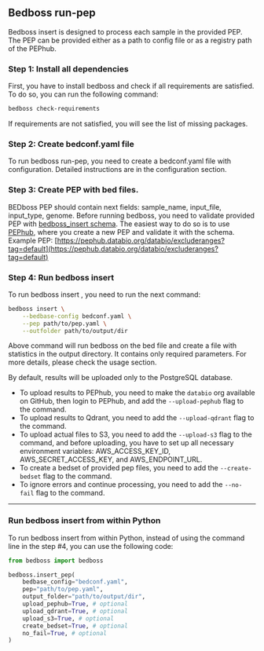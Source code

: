 ## Bedboss run-pep

Bedboss insert is designed to process each sample in the provided PEP. 
The PEP can be provided either as a path to config file or as a registry path of the PEPhub.


### Step 1: Install all dependencies
 
First, you have to install bedboss and check if all requirements are satisfied. 
To do so, you can run the following command:
```bash
bedboss check-requirements
```
If requirements are not satisfied, you will see the list of missing packages.

### Step 2: Create bedconf.yaml file 
To run bedboss run-pep, you need to create a bedconf.yaml file with configuration. 
Detailed instructions are in the configuration section.

### Step 3: Create PEP with bed files.
BEDboss PEP should contain next fields: sample_name, input_file, input_type, genome.
Before running bedboss, you need to validate provided PEP with [bedboss_insert schema](https://schema.databio.org/?namespace=pipelines&schema=bedboss).
The easiest way to do so is to use [PEPhub](https://pephub.databio.org/), where you create a new PEP and validate it with the schema.
Example PEP: [https://pephub.databio.org/databio/excluderanges?tag=default](https://pephub.databio.org/databio/excluderanges?tag=default)

### Step 4: Run bedboss insert
To run bedboss insert , you need to run the next command:
```bash
bedboss insert \
    --bedbase-config bedconf.yaml \
    --pep path/to/pep.yaml \
    --outfolder path/to/output/dir
```

Above command will run bedboss on the bed file and create a file with statistics in the output directory. 
It contains only required parameters. For more details, please check the usage section.

By default, results will be uploaded only to the PostgreSQL database.
- To upload results to PEPhub, you need to make the `databio` org available on GitHub, then login to PEPhub, and add the `--upload-pephub` flag to the command.
- To upload results to Qdrant, you need to add the `--upload-qdrant` flag to the command.
- To upload actual files to S3, you need to add the `--upload-s3` flag to the command, and before uploading, you have to set up all necessary environment variables: AWS_ACCESS_KEY_ID, AWS_SECRET_ACCESS_KEY, and AWS_ENDPOINT_URL.
- To create a bedset of provided pep files, you need to add the `--create-bedset` flag to the command.
- To ignore errors and continue processing, you need to add the `--no-fail` flag to the command.

---

### Run bedboss insert from within Python

To run bedboss insert from within Python, instead of using the command line in the step #4, you can use the following code:

```python
from bedboss import bedboss

bedboss.insert_pep(
    bedbase_config="bedconf.yaml",
    pep="path/to/pep.yaml",
    output_folder="path/to/output/dir",
    upload_pephub=True, # optional
    upload_qdrant=True, # optional
    upload_s3=True, # optional
    create_bedset=True, # optional
    no_fail=True, # optional
)
```